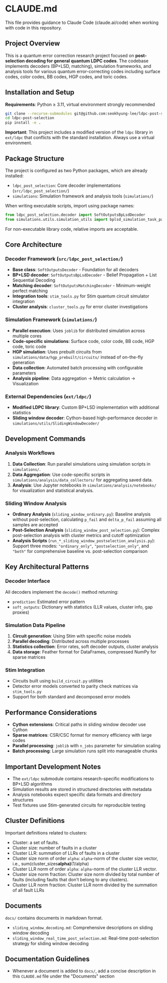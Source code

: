 # CLAUDE.md

This file provides guidance to Claude Code (claude.ai/code) when working with code in this repository.

## Project Overview

This is a quantum error correction research project focused on **post-selection decoding for general quantum LDPC codes**. The codebase implements decoders (BP+LSD, matching), simulation frameworks, and analysis tools for various quantum error-correcting codes including surface codes, color codes, BB codes, HGP codes, and toric codes.

## Installation and Setup

**Requirements**: Python ≥ 3.11, virtual environment strongly recommended

```bash
git clone --recurse-submodules git@github.com:seokhyung-lee/ldpc-post-selection.git
cd ldpc-post-selection
pip install -e .
```

**Important**: This project includes a modified version of the `ldpc` library in `ext/ldpc` that conflicts with the standard installation. Always use a virtual environment.

## Package Structure

The project is configured as two Python packages, which are already installed:
- `ldpc_post_selection`: Core decoder implementations (`src/ldpc_post_selection/`)
- `simulations`: Simulation framework and analysis tools (`simulations/`)

When writing executable scripts, import using package names:
```python
from ldpc_post_selection.decoder import SoftOutputsBpLsdDecoder
from simulations.utils.simulation_utils import bplsd_simulation_task_parallel
```

For non-executable library code, relative imports are acceptable.

## Core Architecture

### Decoder Framework (`src/ldpc_post_selection/`)
- **Base class**: `SoftOutputsDecoder` - Foundation for all decoders
- **BP+LSD decoder**: `SoftOutputsBpLsdDecoder` - Belief Propagation + List Sequential Decoding
- **Matching decoder**: `SoftOutputsMatchingDecoder` - Minimum-weight perfect matching
- **Integration tools**: `stim_tools.py` for Stim quantum circuit simulator integration
- **Cluster analysis**: `cluster_tools.py` for error cluster investigations

### Simulation Framework (`simulations/`)
- **Parallel execution**: Uses `joblib` for distributed simulation across multiple cores
- **Code-specific simulations**: Surface code, color code, BB code, HGP code, toric code
- **HGP simulation**: Uses prebuilt circuits from `simulations/data/hgp_prebuilt/circuits/` instead of on-the-fly generation
- **Data collection**: Automated batch processing with configurable parameters
- **Analysis pipeline**: Data aggregation → Metric calculation → Visualization

### External Dependencies (`ext/ldpc/`)
- **Modified LDPC library**: Custom BP+LSD implementation with additional statistics
- **Sliding window decoder**: Cython-based high-performance decoder in `simulations/utils/SlidingWindowDecoder/`

## Development Commands

### Analysis Workflows
1. **Data Collection**: Run parallel simulations using simulation scripts in `simulations/`.
2. **Data Aggregation**: Use code-specific scripts in `simulations/analysis/data_collectors/` for aggregating saved data.
3. **Analysis**: Use Jupyter notebooks in `simulations/analysis/notebooks/` for visualization and statistical analysis.

### Sliding Window Analysis
- **Ordinary Analysis** (`sliding_window_ordinary.py`): Baseline analysis without post-selection, calculating `p_fail` and `delta_p_fail` assuming all samples are accepted
- **Post-Selection Analysis** (`sliding_window_post_selection.py`): Complex post-selection analysis with cluster metrics and cutoff optimization
- **Analysis Scripts** (`run_*_sliding_window_postselection_analysis.py`): Support three modes: `"ordinary_only"`, `"postselection_only"`, and `"both"` for comprehensive baseline vs. post-selection comparison

## Key Architectural Patterns

### Decoder Interface
All decoders implement the `decode()` method returning:
- `prediction`: Estimated error pattern
- `soft_outputs`: Dictionary with statistics (LLR values, cluster info, gap proxies)

### Simulation Data Pipeline
1. **Circuit generation**: Using Stim with specific noise models
2. **Parallel decoding**: Distributed across multiple processes
3. **Statistics collection**: Error rates, soft decoder outputs, cluster analysis
4. **Data storage**: Feather format for DataFrames, compressed NumPy for sparse matrices

### Stim Integration
- Circuits built using `build_circuit.py` utilities
- Detector error models converted to parity check matrices via `stim_tools.py`
- Support for both standard and decomposed error models

## Performance Considerations

- **Cython extensions**: Critical paths in sliding window decoder use Cython
- **Sparse matrices**: CSR/CSC format for memory efficiency with large codes
- **Parallel processing**: `joblib` with `n_jobs` parameter for simulation scaling
- **Batch processing**: Large simulation runs split into manageable chunks

## Important Development Notes

- The `ext/ldpc` submodule contains research-specific modifications to BP+LSD algorithms
- Simulation results are stored in structured directories with metadata
- Analysis notebooks expect specific data formats and directory structures
- Test fixtures use Stim-generated circuits for reproducible testing

## Cluster Definitions

Important definitions related to clusters:
- Cluster: a set of faults.
- Cluster size: number of faults in a cluster
- Cluster LLR: summation of LLRs of faults in a cluster
- Cluster size norm of order `alpha`: `alpha`-norm of the cluster size vector, i.e., sum(cluster_sizes**alpha)**(1/alpha)
- Cluster LLR norm of order `alpha`: `alpha`-norm of the cluster LLR vector.
- Cluster size norm fraction: Cluster size norm divided by total number of faults (including faults that don't belong to any clusters).
- Cluster LLR norm fraction: Cluster LLR norm divided by the summation of all fault LLRs

## Documents

`docs/` contains documents in markdown format.

- `sliding_window_decoding.md`: Comprehensive descriptions on sliding window decoding
- `sliding_window_real_time_post_selection.md`: Real-time post-selection strategy for sliding window decoding

## Documentation Guidelines

- Whenever a document is added to `docs/`, add a concise description in this `CLAUDE.md` file under the "Documents" section